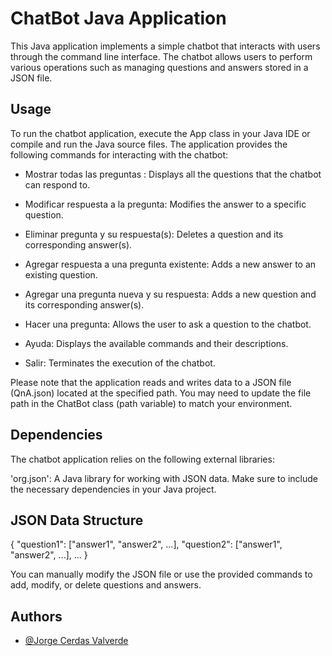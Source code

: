 
# ChatBot Java Application

This Java application implements a simple chatbot that interacts with users through the command line interface. The chatbot allows users to perform various operations such as managing questions and answers stored in a JSON file.

## Usage   

To run the chatbot application, execute the App class in your Java IDE or compile and run the Java source files. The application provides the following commands for interacting with the chatbot:

* Mostrar todas las preguntas : Displays all the questions that the chatbot can respond to.

* Modificar respuesta a la pregunta: Modifies the answer to a specific question.

* Eliminar pregunta y su respuesta(s): Deletes a question and its corresponding answer(s).

* Agregar respuesta a una pregunta existente: Adds a new answer to an existing question.

* Agregar una pregunta nueva y su respuesta: Adds a new question and its corresponding answer(s).

* Hacer una pregunta: Allows the user to ask a question to the chatbot.

* Ayuda: Displays the available commands and their descriptions.

* Salir: Terminates the execution of the chatbot.

Please note that the application reads and writes data to a JSON file (QnA.json) located at the specified path. You may need to update the file path in the ChatBot class (path variable) to match your environment.

## Dependencies

The chatbot application relies on the following external libraries:

'org.json': A Java library for working with JSON data.
Make sure to include the necessary dependencies in your Java project.

## JSON Data Structure

{
  "question1": ["answer1", "answer2", ...],
  "question2": ["answer1", "answer2", ...],
  ...
}

You can manually modify the JSON file or use the provided commands to add, modify, or delete questions and answers.
## Authors

- [@Jorge Cerdas Valverde](https://www.linkedin.com/in/jorgecerdas/)


